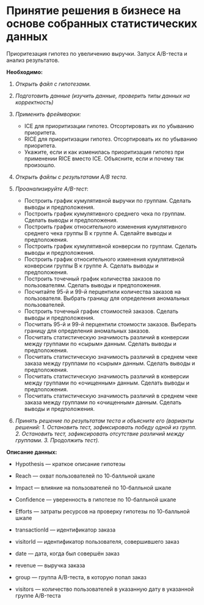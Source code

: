 # Принятие решения в бизнесе на основе собранных статистических данных
Приоритезация гипотез по увеличению выручки. Запуск A/B-теста и анализ результатов. 

**Необходимо:**
1. *Открыть файл с гипотезами.*
2. *Подготовить данные (изучить данные, проверить типы данных на корректность)*
3. *Применить фреймворки:*
    * ICE для приоритизации гипотез. Отсортировать их по убыванию приоритета.
    * RICE для приоритизации гипотез. Отсортировать их по убыванию приоритета.
    * Укажите, если и как изменилась приоритизация гипотез при применении RICE вместо ICE. Объясните, если и почему так произошло.

4. *Открыть файлы с результатами A/B теста.*
5. *Проанализируйте A/B-тест*:
   * Построить график кумулятивной выручки по группам. Сделать выводы и предположения.
   * Построить график кумулятивного среднего чека по группам. Сделать выводы и предположения.
   * Построить график относительного изменения кумулятивного среднего чека группы B к группе A. Сделайте выводы и предположения.
   * Построить график кумулятивной конверсии по группам. Сделать выводы и предположения.
   * Построить график относительного изменения кумулятивной конверсии группы B к группе A. Сделать выводы и предположения.
   * Построить точечный график количества заказов по пользователям. Сделать выводы и предположения.
   * Посчитайте 95-й и 99-й перцентили количества заказов на пользователя. Выбрать границу для определения аномальных пользователей.
   * Построить точечный график стоимостей заказов. Сделать выводы и предположения.
   * Посчитать 95-й и 99-й перцентили стоимости заказов. Выберать границу для определения аномальных заказов.
   * Посчитать статистическую значимость различий в конверсии между группами по «сырым» данным. Сделать выводы и предположения.
   * Посчитать статистическую значимость различий в среднем чеке заказа между группами по «сырым» данным. Сделать выводы и предположения.
   * Посчитать статистическую значимость различий в конверсии между группами по «очищенным» данным. Сделать выводы и предположения.
   * Посчитать статистическую значимость различий в среднем чеке заказа между группами по «очищенным» данным. Сделать выводы и предположения.
6. *Принять решение по результатам теста и объясните его (варианты решений: 1. Остановить тест, зафиксировать победу одной из групп. 2. Остановить тест, зафиксировать отсутствие различий между группами. 3. Продолжить тест).*


**Описание данных:**
- Hypothesis — краткое описание гипотезы
- Reach — охват пользователей по 10-балльной шкале
- Impact — влияние на пользователей по 10-балльной шкале
- Confidence — уверенность в гипотезе по 10-балльной шкале
- Efforts — затраты ресурсов на проверку гипотезы по 10-балльной шкале

- transactionId — идентификатор заказа
- visitorId — идентификатор пользователя, совершившего заказ
- date — дата, когда был совершён заказ
- revenue — выручка заказа
- group — группа A/B-теста, в которую попал заказ
- visitors — количество пользователей в указанную дату в указанной группе A/B-теста

